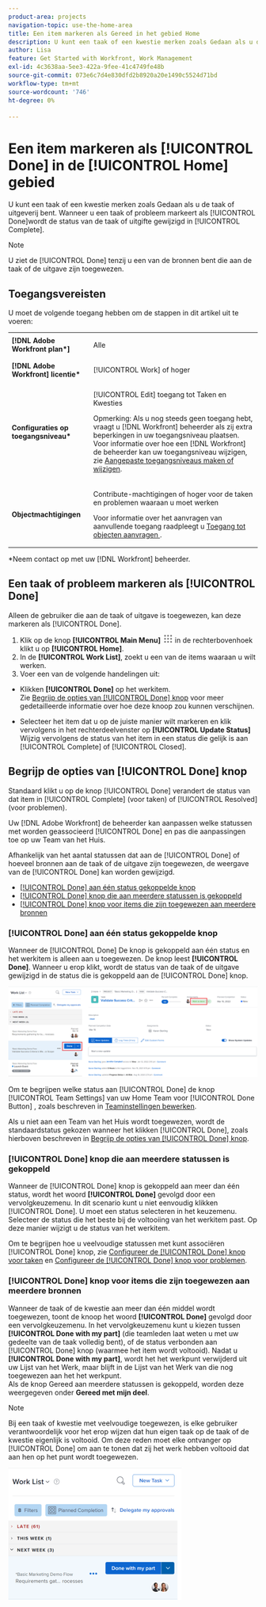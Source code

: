 ```yaml
---
product-area: projects
navigation-topic: use-the-home-area
title: Een item markeren als Gereed in het gebied Home
description: U kunt een taak of een kwestie merken zoals Gedaan als u de taak of uitgeverij bent. Wanneer u een taak of kwestie als Gedaan markeert, wordt de status van de taak of de kwestie veranderd in Voltooid.
author: Lisa
feature: Get Started with Workfront, Work Management
exl-id: 4c3638aa-5ee3-422a-9fee-41c4749fe48b
source-git-commit: 073e6c7d4e830dfd2b8920a20e1490c5524d71bd
workflow-type: tm+mt
source-wordcount: '746'
ht-degree: 0%

---
```


# Een item markeren als [!UICONTROL Done] in de [!UICONTROL Home] gebied

U kunt een taak of een kwestie merken zoals Gedaan als u de taak of uitgeverij bent. Wanneer u een taak of probleem markeert als [!UICONTROL Done]wordt de status van de taak of uitgifte gewijzigd in [!UICONTROL Complete].

>[!NOTE]
>
>U ziet de [!UICONTROL Done] tenzij u een van de bronnen bent die aan de taak of de uitgave zijn toegewezen.

## Toegangsvereisten

U moet de volgende toegang hebben om de stappen in dit artikel uit te voeren:

<table style="table-layout:auto"> 
 <col> 
 </col> 
 <col> 
 </col> 
 <tbody> 
  <tr> 
   <td role="rowheader"><strong>[!DNL Adobe Workfront plan*]</strong></td> 
   <td> <p>Alle</p> </td> 
  </tr> 
  <tr> 
   <td role="rowheader"><strong>[!DNL Adobe Workfront] licentie*</strong></td> 
   <td> <p>[!UICONTROL Work] of hoger</p> </td> 
  </tr> 
  <tr> 
   <td role="rowheader"><strong>Configuraties op toegangsniveau*</strong></td> 
   <td> <p>[!UICONTROL Edit] toegang tot Taken en Kwesties</p> <p>Opmerking: Als u nog steeds geen toegang hebt, vraagt u [!DNL Workfront] beheerder als zij extra beperkingen in uw toegangsniveau plaatsen. Voor informatie over hoe een [!DNL Workfront] de beheerder kan uw toegangsniveau wijzigen, zie <a href="../../../administration-and-setup/add-users/configure-and-grant-access/create-modify-access-levels.md" class="MCXref xref">Aangepaste toegangsniveaus maken of wijzigen</a>.</p> </td> 
  </tr> 
  <tr> 
   <td role="rowheader"><strong>Objectmachtigingen</strong></td> 
   <td> <p>Contribute-machtigingen of hoger voor de taken en problemen waaraan u moet werken</p> <p>Voor informatie over het aanvragen van aanvullende toegang raadpleegt u <a href="../../../workfront-basics/grant-and-request-access-to-objects/request-access.md" class="MCXref xref">Toegang tot objecten aanvragen </a>.</p> </td> 
  </tr> 
 </tbody> 
</table>

&#42;Neem contact op met uw [!DNL Workfront] beheerder.

## Een taak of probleem markeren als [!UICONTROL Done]

Alleen de gebruiker die aan de taak of uitgave is toegewezen, kan deze markeren als [!UICONTROL Done].

1. Klik op de knop **[!UICONTROL Main Menu]** ![](assets/main-menu-icon.png) in de rechterbovenhoek klikt u op **[!UICONTROL Home]**.
1. In de **[!UICONTROL Work List]**, zoekt u een van de items waaraan u wilt werken.
1. Voer een van de volgende handelingen uit:

* Klikken **[!UICONTROL Done]** op het werkitem.\
   Zie [Begrijp de opties van [!UICONTROL Done] knop](#understand-the-options-of-the-done-button) voor meer gedetailleerde informatie over hoe deze knoop zou kunnen verschijnen.

* Selecteer het item dat u op de juiste manier wilt markeren en klik vervolgens in het rechterdeelvenster op **[!UICONTROL Update Status]** Wijzig vervolgens de status van het item in een status die gelijk is aan [!UICONTROL Complete] of [!UICONTROL Closed].

## Begrijp de opties van [!UICONTROL Done] knop

Standaard klikt u op de knop [!UICONTROL Done] verandert de status van dat item in [!UICONTROL Complete] (voor taken) of [!UICONTROL Resolved] (voor problemen).

Uw [!DNL Adobe Workfront] de beheerder kan aanpassen welke statussen met worden geassocieerd [!UICONTROL Done] en pas die aanpassingen toe op uw Team van het Huis.

Afhankelijk van het aantal statussen dat aan de [!UICONTROL Done] of hoeveel bronnen aan de taak of de uitgave zijn toegewezen, de weergave van de [!UICONTROL Done] kan worden gewijzigd.

* [[!UICONTROL Done] aan één status gekoppelde knop](#done-button-associated-with-one-status)
* [[!UICONTROL Done] knop die aan meerdere statussen is gekoppeld](#done-button-associated-with-multiple-statuses)
* [[!UICONTROL Done] knop voor items die zijn toegewezen aan meerdere bronnen](#done-button-for-items-assigned-to-multiple-resources)

### [!UICONTROL Done] aan één status gekoppelde knop

Wanneer de [!UICONTROL Done] De knop is gekoppeld aan één status en het werkitem is alleen aan u toegewezen. De knop leest **[!UICONTROL Done]**. Wanneer u erop klikt, wordt de status van de taak of de uitgave gewijzigd in de status die is gekoppeld aan de [!UICONTROL Done] knop.

![Gereed, knop](assets/Done.png)

Om te begrijpen welke status aan [!UICONTROL Done] de knop [!UICONTROL Team Settings] van uw Home Team voor [!UICONTROL Done Button] , zoals beschreven in [Teaminstellingen bewerken](../../../people-teams-and-groups/create-and-manage-teams/edit-team-settings.md).

Als u niet aan een Team van het Huis wordt toegewezen, wordt de standaardstatus gekozen wanneer het klikken [!UICONTROL Done], zoals hierboven beschreven in [Begrijp de opties van [!UICONTROL Done] knop](#understand-the-options-of-the-done-button).

### [!UICONTROL Done] knop die aan meerdere statussen is gekoppeld

Wanneer de [!UICONTROL Done] knop is gekoppeld aan meer dan één status, wordt het woord **[!UICONTROL Done]** gevolgd door een vervolgkeuzemenu. In dit scenario kunt u niet eenvoudig klikken [!UICONTROL Done]. U moet een status selecteren in het keuzemenu. Selecteer de status die het beste bij de voltooiing van het werkitem past. Op deze manier wijzigt u de status van het werkitem.

Om te begrijpen hoe u veelvoudige statussen met kunt associëren [!UICONTROL Done] knop, zie [Configureer de [!UICONTROL Done] knop voor taken](../../../people-teams-and-groups/create-and-manage-teams/configure-the-done-button-for-tasks.md) en [Configureer de [!UICONTROL Done] knop voor problemen](../../../people-teams-and-groups/create-and-manage-teams/configure-the-done-button-for-issues.md).

<!--
<img src="assets/marking-an-item-done-multiple-statuses-350x171.png" style="width: 350;height: 171;" data-mc-conditions="QuicksilverOrClassic.Draft mode">
-->

### [!UICONTROL Done] knop voor items die zijn toegewezen aan meerdere bronnen

Wanneer de taak of de kwestie aan meer dan één middel wordt toegewezen, toont de knoop het woord **[!UICONTROL Done]** gevolgd door een vervolgkeuzemenu. In het vervolgkeuzemenu kunt u kiezen tussen **[!UICONTROL Done with my part]** (die teamleden laat weten u met uw gedeelte van de taak volledig bent), of de status verbonden aan [!UICONTROL Done] knop (waarmee het item wordt voltooid). Nadat u **[!UICONTROL Done with my part]**, wordt het het werkpunt verwijderd uit uw Lijst van het Werk, maar blijft in de Lijst van het Werk van die nog toegewezen aan het het werkpunt.\
Als de knop Gereed aan meerdere statussen is gekoppeld, worden deze weergegeven onder **Gereed met mijn deel**.

>[!NOTE]
>
>Bij een taak of kwestie met veelvoudige toegewezen, is elke gebruiker verantwoordelijk voor het erop wijzen dat hun eigen taak op de taak of de kwestie eigenlijk is voltooid. Om deze reden moet elke ontvanger op [!UICONTROL Done] om aan te tonen dat zij het werk hebben voltooid dat aan hen op het punt wordt toegewezen.

![](assets/marking-an-item-done-with-my-part-grop-by-drop-down-nwe-350x266.png)

